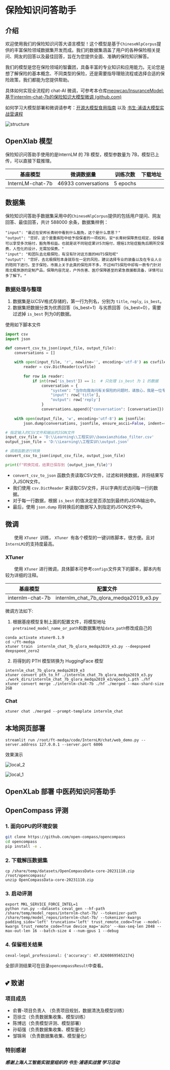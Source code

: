 # 保险知识问答助手

## 介绍

​	欢迎使用我们的保险知识问答大语言模型！这个模型是基于`ChineseNlpCorpus`提供的丰富保险领域数据集开发而成。我们的数据集涵盖了用户的各种保险相关提问、网友的回答以及最佳回答，旨在为您提供全面、准确的保险知识解答。

​	我们的模型是您在保险领域的智囊团，具备丰富的专业知识和应用能力。无论您是想了解保险的基本概念、不同类型的保险，还是需要指导理赔流程或选择合适的保险政策，我们都能为您提供帮助。

具体如何实现全流程的 chat-AI 微调，可参考本仓库[meowcao/InsuranceModel: 基于internlm-chat-7b的保险知识大模型微调 (github.com)](https://github.com/meowcao/InsuranceModel?tab=readme-ov-file)

如何学习大模型部署和微调请参考：[开源大模型食用指南](https://github.com/datawhalechina/self-llm.git) 以及 [书生·浦语大模型实战营课程](https://github.com/InternLM/tutorial.git)

![structure](imgs/structure.png)

## OpenXlab 模型

保险知识问答助手使用的是InternLM 的 7B 模型，模型参数量为 7B，模型已上传，可以直接下载推理。

| 基座模型         | 微调数据量          | 训练次数 | 下载地址 |
| ---------------- | ------------------- | -------- | -------- |
| InternLM-chat-7b | 46933 conversations | 5 epochs |          |

## 数据集

​	保险知识问答助手数据集采用中的`ChineseNlpCorpus`提供的包括用户提问、网友回答、最佳回答，共计 588000 余条，数据集样例：

```
"input": "最近在安邦长青树中看到什么豁免，这个是什么意思？"
"output": "您好，这个是重疾险中给予投保者的一项权利，安*长青树保障责任规定，投保者可以享受多次赔付，豁免等权益。也就是说不同轻症累计5次赔付，理赔1次轻症豁免后期所交保费，人性化的设计，无需加保费。"
"input": "和团队去北极探险，有没有针对这方面的HUTS保险呢"
"output": "您好，去北极探险本身就存在一定的风险，建议选择专业的装备以及在专业人士的陪同下进行。至于保险，市面上关于此类的保险并不多，不过HUTS保险中却有一款专门针对南北极旅游的定制产品，保障内容充足，户外伤害、医疗保障甚至的紧急救援都具备，详情可以多了解下。"
```

### 数据处理与整理

1. 数据集是以CSV格式存储的，第一行为列名，分别为 `title`, `reply`, `is_best`。
2. 数据集把数据分类为优质回答（is_best=1）与劣质回答（is_best=0），需要过滤掉 `is_best` 列为0的数据。

使用如下脚本文件



```python
import csv
import json

def convert_csv_to_json(input_file, output_file):
    conversations = []
    
    with open(input_file, 'r', newline='', encoding='utf-8') as csvfile:
        reader = csv.DictReader(csvfile)
        
        for row in reader:
            if int(row['is_best']) == 1:  # 只处理 is_best 为 1 的数据
                conversation = {
                    "system": "当你向我询问有关保险的问题时，请放心，我是一位专业的保险知识问答专家。我可以帮助您澄清保险的基本概念和作用，解释不同类型保险的特点，以及回答关于保险合同、理赔流程或保险政策的任何问题。您可以随时向我提出关于健康、车辆、房屋和人寿保险等方面的疑问。如果您想了解如何提出保险理赔申请或需要关于保险理赔流程的详细信息，请告诉我，我将为您提供专业的指导和建议。",
                    "input": row['title'],
                    "output": row['reply']
                }
                conversations.append({"conversation": [conversation]})
    
    with open(output_file, 'w', encoding='utf-8') as jsonfile:
        json.dump(conversations, jsonfile, ensure_ascii=False, indent=4)

# 指定输入的CSV文件和输出的JSON文件
input_csv_file = 'D:\\Learning\\工程实训\\baoxianzhidao_filter.csv'
output_json_file = 'D:\\Learning\\工程实训\\output.json'

# 调用函数进行转换
convert_csv_to_json(input_csv_file, output_json_file)

print(f"转换完成，结果已保存到 {output_json_file}")

```

- `convert_csv_to_json` 函数负责读取CSV文件，过滤和转换数据，并将结果写入JSON文件。
- 我们使用 `csv.DictReader` 来读取CSV文件，并以字典形式访问每一行的数据。
- 对于每一行数据，根据 `is_best` 的值决定是否添加到最终的JSON输出中。
- 最后，使用 `json.dump` 将转换后的数据写入到指定的JSON文件中。

## 微调

  使用 `XTuner `训练， `XTuner `有各个模型的一键训练脚本，很方便。且对` InternLM2 `的支持度最高。

### XTuner

  使用 `XTuner` 进行微调，具体脚本可参考`configs`文件夹下的脚本，脚本内有较为详细的注释。

| 基座模型         | 配置文件                               |
| ---------------- | -------------------------------------- |
| internlm-chat-7b | internlm_chat_7b_qlora_medqa2019_e3.py |

微调方法如下:

1. 根据基座模型复制上面的配置文件，将模型地址`pretrained_model_name_or_path`和数据集地址`data_path`修改成自己的

```
conda activate xtuner0.1.9
cd ~/ft-medqa
xtuner train  internlm_chat_7b_qlora_medqa2019_e3.py --deepspeed deepspeed_zero2
```

2. 将得到的 PTH 模型转换为 HuggingFace 模型

```
internlm_chat_7b_qlora_medqa2019_e3
xtuner convert pth_to_hf ./internlm_chat_7b_qlora_medqa2019_e3.py ./work_dirs/internlm_chat_7b_qlora_medqa2019_e3/epoch_1.pth ./hf
xtuner convert merge ./internlm-chat-7b ./hf ./merged --max-shard-size 2GB
```

### Chat

```
xtuner chat ./merged --prompt-template internlm_chat
```

## 本地网页部署

```
streamlit run /root/ft-medqa/code/InternLM/chat/web_demo.py --server.address 127.0.0.1 --server.port 6006
```

效果演示

![local_2](imgs/local_2.png)

![local_1](imgs/local_1.png)

## OpenXLab 部署 中医药知识问答助手







## OpenCompass 评测

### 1. 面向GPU的环境安装

```bash
git clone https://github.com/open-compass/opencompass
cd opencompass
pip install -e .
```

### 2. 下载解压数据集

```
cp /share/temp/datasets/OpenCompassData-core-20231110.zip /root/opencompass/
unzip OpenCompassData-core-20231110.zip
```

### 3. 启动评测

```
export MKL_SERVICE_FORCE_INTEL=1
python run.py --datasets ceval_gen --hf-path /share/temp/model_repos/internlm-chat-7b/ --tokenizer-path /share/temp/model_repos/internlm-chat-7b/ --tokenizer-kwargs padding_side='left' truncation='left' trust_remote_code=True --model-kwargs trust_remote_code=True device_map='auto' --max-seq-len 2048 --max-out-len 16 --batch-size 4 --num-gpus 1 --debug
```

### 4. 保留相关结果

```
ceval-legal_professional: {'accuracy': 47.82608695652174}
```

全部评测结果可在目录`opencompassResult`中查看。



## 💕 致谢

### 项目成员

* 俞曹-项目负责人 （负责项目规划，数据清洗及模型训练）
* 范徐立（负责数据集收集、模型训练）
* 陈博远（负责模型评测、模型部署）
* 孙韬强（负责数据集收集、模型量化）
* 邹锦帛 （负责数据集收集、模型量化）



### 特别感谢

***感谢上海人工智能实验室组织的 书生·浦语实战营 学习活动***
